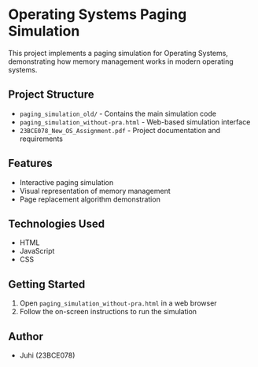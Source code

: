 # Operating Systems Paging Simulation

This project implements a paging simulation for Operating Systems, demonstrating how memory management works in modern operating systems.

## Project Structure
- `paging_simulation_old/` - Contains the main simulation code
- `paging_simulation_without-pra.html` - Web-based simulation interface
- `23BCE078_New_OS_Assignment.pdf` - Project documentation and requirements

## Features
- Interactive paging simulation
- Visual representation of memory management
- Page replacement algorithm demonstration

## Technologies Used
- HTML
- JavaScript
- CSS

## Getting Started
1. Open `paging_simulation_without-pra.html` in a web browser
2. Follow the on-screen instructions to run the simulation

## Author
- Juhi (23BCE078) 